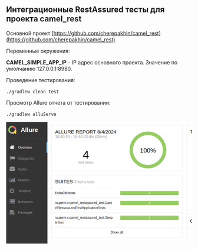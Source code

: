 ## Интеграционные RestAssured тесты для проекта camel_rest

Основной проект [https://github.com/cherepakhin/camel_rest](https://github.com/cherepakhin/camel_rest)

Переменные окружения:

__CAMEL_SIMPLE_APP_IP__ - IP адрес основного проекта. Значение по умолчанию 127.0.0.1:8980.

Проведение тестирования:

````shell
./gradlew clean test
````

Просмотр Allure отчета от тестировании:

````shell
./gradlew alluServe
````

![allure report](doc/allure_report.png)